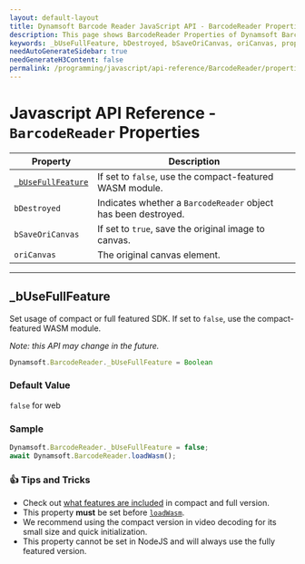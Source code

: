 ```yaml
---
layout: default-layout
title: Dynamsoft Barcode Reader JavaScript API - BarcodeReader Properties
description: This page shows BarcodeReader Properties of Dynamsoft Barcode Reader JavaScript SDK.
keywords: _bUseFullFeature, bDestroyed, bSaveOriCanvas, oriCanvas, properties, BarcodeReader, api reference, javascript, js
needAutoGenerateSidebar: true
needGenerateH3Content: false
permalink: /programming/javascript/api-reference/BarcodeReader/properties.html
---
```

<!--NOTE, This page is used until version 8.2.3-->


# Javascript API Reference - `BarcodeReader` Properties

| Property             | Description |
|----------------------|-------------|
| [`_bUseFullFeature`](#_busefullfeature) | If set to `false`, use the compact-featured WASM module. |
| `bDestroyed` | Indicates whether a `BarcodeReader` object has been destroyed. | 
| `bSaveOriCanvas` | If set to `true`, save the original image to canvas. | 
| `oriCanvas` | The original canvas element. | 

---

## _bUseFullFeature

Set usage of compact or full featured SDK. If set to `false`, use the compact-featured WASM module.

*Note: this API may change in the future.*

```javascript
Dynamsoft.BarcodeReader._bUseFullFeature = Boolean
```

### Default Value

`false` for web

### Sample

```javascript
Dynamsoft.BarcodeReader._bUseFullFeature = false;
await Dynamsoft.BarcodeReader.loadWasm();
```

### :+1: Tips and Tricks

* Check out [what features are included](../../user-guide/features-requirements.md#compact-and-full-editions) in compact and full version.
* This property **must** be set before [`loadWasm`](methods/initialize-and-destroy.md#loadwasm).
* We recommend using the compact version in video decoding for its small size and quick initialization.
* This property cannot be set in NodeJS and will always use the fully featured version. 

